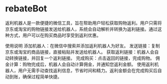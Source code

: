 # rebateBot
返利机器人是一款便捷的微信工具，旨在帮助用户轻松获取购物返利。用户只需将京东或淘宝的购物链接发送给机器人，系统会自动解析并转换为返利链接。通过这种方式，用户可以在购买商品时享受到返利优惠。

使用说明
添加机器人：在微信中搜索并添加返利机器人为好友。
发送链接：复制京东或淘宝的商品链接，直接粘贴并发送给机器人。
获取返利链接：机器人会自动转换链接，并回复一个返利链接。
完成购买：点击返回的链接，完成购物。
佣金计算：购物完成后，机器人会自动计算佣金，并通知您返利金额。
使用返利机器人，用户无需手动查找返利信息，节省时间和精力。返利金额会在完成购买后自动到账，确保过程简单快捷。
